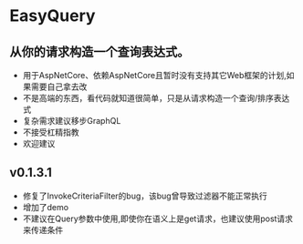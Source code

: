 # EasyQuery
## 从你的请求构造一个查询表达式。

* 用于AspNetCore、依赖AspNetCore且暂时没有支持其它Web框架的计划,如果需要自己拿去改
* 不是高端的东西，看代码就知道很简单，只是从请求构造一个查询/排序表达式
* 复杂需求建议移步GraphQL
* 不接受杠精指教
* 欢迎建议

## v0.1.3.1
* 修复了InvokeCriteriaFilter的bug，该bug曾导致过滤器不能正常执行
* 增加了demo
* 不建议在Query参数中使用,即使你在语义上是get请求，也建议使用post请求来传递条件